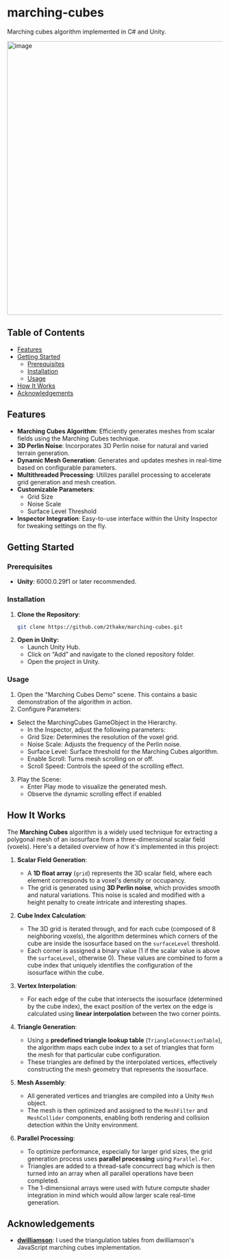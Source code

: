 # marching-cubes
Marching cubes algorithm implemented in C# and Unity.

<img width="639" alt="image" src="https://github.com/user-attachments/assets/ccc3aa62-f25f-4349-bcdb-13e9d47e9579" />

## Table of Contents

- [Features](#features)
- [Getting Started](#getting-started)
  - [Prerequisites](#prerequisites)
  - [Installation](#installation)
  - [Usage](#usage)
- [How It Works](#how-it-works)
- [Acknowledgements](#acknowledgements)

## Features

- **Marching Cubes Algorithm**: Efficiently generates meshes from scalar fields using the Marching Cubes technique.
- **3D Perlin Noise**: Incorporates 3D Perlin noise for natural and varied terrain generation.
- **Dynamic Mesh Generation**: Generates and updates meshes in real-time based on configurable parameters.
- **Multithreaded Processing**: Utilizes parallel processing to accelerate grid generation and mesh creation.
- **Customizable Parameters**:
  - Grid Size
  - Noise Scale
  - Surface Level Threshold
- **Inspector Integration**: Easy-to-use interface within the Unity Inspector for tweaking settings on the fly.

## Getting Started

### Prerequisites

- **Unity**: 6000.0.29f1 or later recommended.

### Installation

1. **Clone the Repository**:
   ```bash
   git clone https://github.com/2thake/marching-cubes.git

2.	**Open in Unity:**
	- Launch Unity Hub.
	- Click on “Add” and navigate to the cloned repository folder.
	- Open the project in Unity.

### Usage
1. Open the "Marching Cubes Demo" scene. This contains a basic demonstration of the algorithm in action.
2.	Configure Parameters:
  - Select the MarchingCubes GameObject in the Hierarchy.
	-	In the Inspector, adjust the following parameters:
	-	Grid Size: Determines the resolution of the voxel grid.
	-	Noise Scale: Adjusts the frequency of the Perlin noise.
	-	Surface Level: Surface threshold for the Marching Cubes algorithm.
	-	Enable Scroll: Turns mesh scrolling on or off.
	-	Scroll Speed: Controls the speed of the scrolling effect.
3. Play the Scene:
	-	Enter Play mode to visualize the generated mesh.
	-	Observe the dynamic scrolling effect if enabled

 ## How It Works

The **Marching Cubes** algorithm is a widely used technique for extracting a polygonal mesh of an isosurface from a three-dimensional scalar field (voxels). Here's a detailed overview of how it's implemented in this project:

1. **Scalar Field Generation**:
    - A **1D float array** (`grid`) represents the 3D scalar field, where each element corresponds to a voxel's density or occupancy.
    - The grid is generated using **3D Perlin noise**, which provides smooth and natural variations. This noise is scaled and modified with a height penalty to create intricate and interesting shapes.

2. **Cube Index Calculation**:
    - The 3D grid is iterated through, and for each cube (composed of 8 neighboring voxels), the algorithm determines which corners of the cube are inside the isosurface based on the `surfaceLevel` threshold.
    - Each corner is assigned a binary value (1 if the scalar value is above the `surfaceLevel`, otherwise 0). These values are combined to form a cube index that uniquely identifies the configuration of the isosurface within the cube.

3. **Vertex Interpolation**:
    - For each edge of the cube that intersects the isosurface (determined by the cube index), the exact position of the vertex on the edge is calculated using **linear interpolation** between the two corner points.

4. **Triangle Generation**:
    - Using a **predefined triangle lookup table** (`TriangleConnectionTable`), the algorithm maps each cube index to a set of triangles that form the mesh for that particular cube configuration.
    - These triangles are defined by the interpolated vertices, effectively constructing the mesh geometry that represents the isosurface.

5. **Mesh Assembly**:
    - All generated vertices and triangles are compiled into a Unity `Mesh` object.
    - The mesh is then optimized and assigned to the `MeshFilter` and `MeshCollider` components, enabling both rendering and collision detection within the Unity environment.

6. **Parallel Processing**:
    - To optimize performance, especially for larger grid sizes, the grid generation process uses **parallel processing** using `Parallel.For`.
    - Triangles are added to a thread-safe concurrect bag which is then turned into an array when all parallel operations have been completed.
    - The 1-dimensional arrays were used with future compute shader integration in mind which would allow larger scale real-time generation.

  ## Acknowledgements

- **[dwilliamson](https://gist.github.com/dwilliamson/c041e3454a713e58baf6e4f8e5fffecd)**: I used the triangulation tables from dwilliamson's JavaScript marching cubes implementation.
